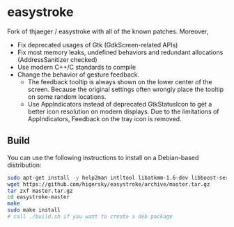# easystroke
Fork of thjaeger / easystroke with all of the known patches. Moreover,

- Fix deprecated usages of Gtk (GdkScreen-related APIs)
- Fix most memory leaks, undefined behaviors and redundant allocations (AddressSanitizer checked)
- Use modern C++/C standards to compile
- Change the behavior of gesture feedback.
  - The feedback tooltip is always shown on the lower center of the screen. Because the original settings often wrongly place the tooltip on some random locations.
  - Use AppIndicators instead of deprecated GtkStatusIcon to get a better icon resolution on modern displays. Due to the limitations of AppIndicators, Feedback on the tray icon is removed.

## Build

You can use the following instructions to install on a Debian-based distribution:

```bash
sudo apt-get install -y help2man intltool libatkmm-1.6-dev libboost-serialization-dev libboost-serialization-dev libboost-dev libcairomm-1.0-dev libfontenc-dev libglibmm-2.4-dev libgtkmm-3.0-dev libpangomm-1.4-dev libsigc++-2.0-dev libxfont-dev libxkbfile-dev xserver-xorg-dev libappindicator-dev
wget https://github.com/higersky/easystroke/archive/master.tar.gz
tar zxf master.tar.gz
cd easystroke-master
make
sudo make install
# call ./build.sh if you want to create a deb package
```
